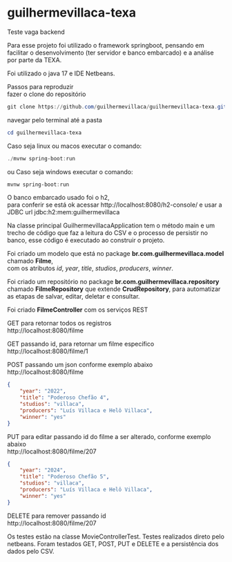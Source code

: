 # guilhermevillaca-texa
Teste vaga backend

Para esse projeto foi utilizado o framework springboot, pensando em facilitar o desenvolvimento (ter servidor e banco embarcado) e a análise por parte da TEXA.

Foi utilizado o java 17 e IDE Netbeans.

Passos para reproduzir <br>
fazer o clone do repositório <br>
```powershell
git clone https://github.com/guilhermevillaca/guilhermevillaca-texa.git
```
navegar pelo terminal até a pasta <br> 
```powershell
cd guilhermevillaca-texa
```

Caso seja linux ou macos executar o comando:
```powershell
./mvnw spring-boot:run
```
ou 
Caso seja windows executar o comando:
```powershell
mvnw spring-boot:run
```

O banco embarcado usado foi o h2, <br> 
para conferir se está ok acessar http://localhost:8080/h2-console/ e usar a JDBC url jdbc:h2:mem:guilhermevillaca <br> 

Na classe principal GuilhermevillacaApplication tem o método main e um trecho de código que faz a leitura do CSV e o processo de persistir no banco, esse código é executado ao construir o projeto. <br>

Foi criado um modelo que está no package <b>br.com.guilhermevillaca.model</b> chamado <b>Filme</b>, <br>
com os atributos <i>id</i>, <i>year</i>, <i>title</i>, <i>studios</i>, <i>producers</i>, <i>winner</i>. <br>

Foi criado um repositório no package <b>br.com.guilhermevillaca.repository</b> chamado <b>FilmeRepository</b> que extende <b>CrudRepository</b>,
para automatizar as etapas de salvar, editar, deletar e consultar.

Foi criado <b>FilmeController</b> com os serviços REST <br> 

GET para retornar todos os registros <br> 
http://localhost:8080/filme <br> 

GET passando id, para retornar um filme específico <br> 
http://localhost:8080/filme/1 <br> 

POST passando um json conforme exemplo abaixo <br> 
http://localhost:8080/filme
```json
{
    "year": "2022",
    "title": "Poderoso Chefão 4",
    "studios": "villaca",
    "producers": "Luís Villaca e Helô Villaca",
    "winner": "yes"
}
```

PUT para editar passando id do filme a ser alterado, conforme exemplo abaixo <br> 
http://localhost:8080/filme/207 <br> 
```json
{
    "year": "2024",
    "title": "Poderoso Chefão 5",
    "studios": "villaca",
    "producers": "Luís Villaca e Helô Villaca",
    "winner": "yes"
}
```

DELETE para remover passando id <br> 
http://localhost:8080/filme/207

Os testes estão na classe MovieControllerTest. 
Testes realizados direto pelo netbeans.
Foram testados GET, POST, PUT e DELETE e a persistência dos dados pelo CSV.
